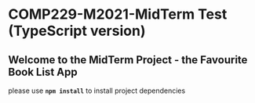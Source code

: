 # COMP229-M2021-MidTerm Test (TypeScript version)

## Welcome to the MidTerm Project - the Favourite Book List App

please use **`npm install`** to install project dependencies
